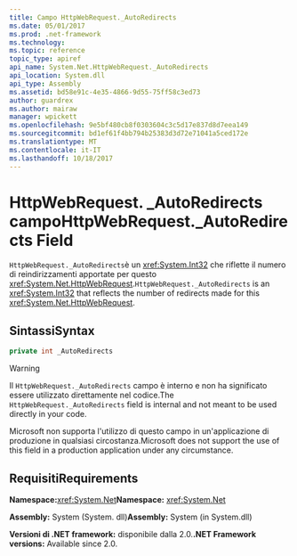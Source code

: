 ```yaml
---
title: Campo HttpWebRequest._AutoRedirects
ms.date: 05/01/2017
ms.prod: .net-framework
ms.technology: 
ms.topic: reference
topic_type: apiref
api_name: System.Net.HttpWebRequest._AutoRedirects
api_location: System.dll
api_type: Assembly
ms.assetid: bd58e91c-4e35-4866-9d55-75ff58c3ed73
author: guardrex
ms.author: mairaw
manager: wpickett
ms.openlocfilehash: 9e5bf480cb8f0303604c3c5d17e837d8d7eea149
ms.sourcegitcommit: bd1ef61f4bb794b25383d3d72e71041a5ced172e
ms.translationtype: MT
ms.contentlocale: it-IT
ms.lasthandoff: 10/18/2017
---
```

# <a name="httpwebrequestautoredirects-field"></a><span data-ttu-id="40249-102">HttpWebRequest. \_AutoRedirects campo</span><span class="sxs-lookup"><span data-stu-id="40249-102">HttpWebRequest.\_AutoRedirects Field</span></span>

<span data-ttu-id="40249-103">`HttpWebRequest._AutoRedirects`è un <xref:System.Int32> che riflette il numero di reindirizzamenti apportate per questo <xref:System.Net.HttpWebRequest>.</span><span class="sxs-lookup"><span data-stu-id="40249-103">`HttpWebRequest._AutoRedirects` is an <xref:System.Int32> that reflects the number of redirects made for this <xref:System.Net.HttpWebRequest>.</span></span>

## <a name="syntax"></a><span data-ttu-id="40249-104">Sintassi</span><span class="sxs-lookup"><span data-stu-id="40249-104">Syntax</span></span>  
  
```csharp  
private int _AutoRedirects
```

> [!WARNING]
> <span data-ttu-id="40249-105">Il `HttpWebRequest._AutoRedirects` campo è interno e non ha significato essere utilizzato direttamente nel codice.</span><span class="sxs-lookup"><span data-stu-id="40249-105">The `HttpWebRequest._AutoRedirects` field is internal and not meant to be used directly in your code.</span></span>
> 
> <span data-ttu-id="40249-106">Microsoft non supporta l'utilizzo di questo campo in un'applicazione di produzione in qualsiasi circostanza.</span><span class="sxs-lookup"><span data-stu-id="40249-106">Microsoft does not support the use of this field in a production application under any circumstance.</span></span>

## <a name="requirements"></a><span data-ttu-id="40249-107">Requisiti</span><span class="sxs-lookup"><span data-stu-id="40249-107">Requirements</span></span>

<span data-ttu-id="40249-108">**Namespace:**<xref:System.Net></span><span class="sxs-lookup"><span data-stu-id="40249-108">**Namespace:** <xref:System.Net></span></span>

<span data-ttu-id="40249-109">**Assembly:** System (System. dll)</span><span class="sxs-lookup"><span data-stu-id="40249-109">**Assembly:** System (in System.dll)</span></span>

<span data-ttu-id="40249-110">**Versioni di .NET framework:** disponibile dalla 2.0.</span><span class="sxs-lookup"><span data-stu-id="40249-110">**.NET Framework versions:** Available since 2.0.</span></span>
